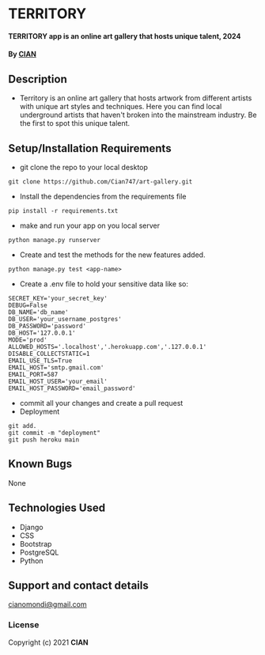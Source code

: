 # TERRITORY
#### TERRITORY app is an online art gallery that hosts unique talent, 2024
#### By **[CIAN](https://github.com/Cian747)**
## Description
* Territory is an online art gallery that hosts artwork from different artists with unique art styles and techniques. Here you can find local underground artists that haven't broken into the mainstream industry. Be the first to spot this unique talent. 

## Setup/Installation Requirements
* git clone the repo to your local desktop
```
git clone https://github.com/Cian747/art-gallery.git
```
* Install the dependencies from the requirements file
```
pip install -r requirements.txt
```
* make and run your app on you local server
```
python manage.py runserver
```
* Create and test the methods for the new features added.
```
python manage.py test <app-name>
```
* Create a .env file to hold your sensitive data like so:
```
SECRET_KEY='your_secret_key'
DEBUG=False 
DB_NAME='db_name'
DB_USER='your_username_postgres'
DB_PASSWORD='password'
DB_HOST='127.0.0.1'
MODE='prod' 
ALLOWED_HOSTS='.localhost','.herokuapp.com','.127.0.0.1'
DISABLE_COLLECTSTATIC=1
EMAIL_USE_TLS=True
EMAIL_HOST='smtp.gmail.com'
EMAIL_PORT=587
EMAIL_HOST_USER='your_email'
EMAIL_HOST_PASSWORD='email_password'

```
* commit all your changes and create a pull request
* Deployment
```
git add.
git commit -m "deployment"
git push heroku main
```

## Known Bugs
None
## Technologies Used
* Django
* CSS
* Bootstrap
* PostgreSQL
* Python

## Support and contact details
cianomondi@gmail.com
### License

Copyright (c) 2021 **CIAN**